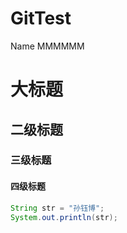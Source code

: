 # GitTest
Name MMMMMM

# 大标题

## 二级标题

### 三级标题

#### 四级标题

```java
String str = "孙钰博";
System.out.println(str);
```
